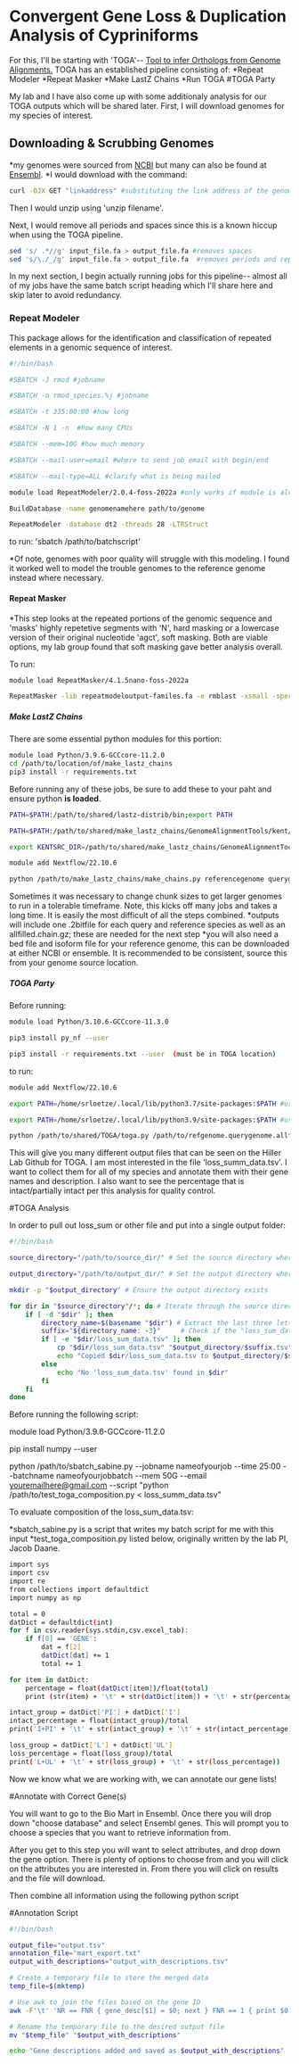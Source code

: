 # **Convergent Gene Loss & Duplication Analysis of Cypriniforms**

For this, I'll be starting with 'TOGA'-- [Tool to infer Orthologs from Genome Alignments.](https://github.com/hillerlab/TOGA#readme) TOGA has an established pipeline consisting of:
*Repeat Modeler
*Repeat Masker
*Make LastZ Chains
*Run TOGA #TOGA Party

My lab and I have also come up with some additionaly analysis for our TOGA outputs which will be shared later. First, I will download genomes for my species of interest.

## Downloading & Scrubbing Genomes
*my genomes were sourced from [NCBI](https://www.ncbi.nlm.nih.gov/) but many can also be found at [Ensembl](https://ensemblgenomes.org/).
*I would download with the command:

```bash
curl -OJX GET "linkaddress" #substituting the link address of the genome of your choice
```
Then I would unzip using 'unzip filename'. 

Next, I would remove all periods and spaces since this is a known hiccup when using the TOGA pipeline. 

```bash
sed 's/ .*//g' input_file.fa > output_file.fa #removes spaces
sed 's/\./_/g' input_file.fa > output_file.fa  #removes periods and replaces them with '_'
```

In my next section, I begin actually running jobs for this pipeline-- almost all of my jobs have the same batch script heading which I'll share here and skip later to avoid redundancy.

### Repeat Modeler
This package allows for the identification and classification of repeated elements in a genomic sequence of interest. 

```bash
#!/bin/bash

#SBATCH -J rmod #jobname

#SBATCH -o rmod_species.%j #jobname

#SBATCH -t 335:00:00 #how long

#SBATCH -N 1 -n  #how many CPUs

#SBATCH --mem=10G #how much memory

#SBATCH --mail-user=email #where to send job email with begin/end

#SBATCH --mail-type=ALL #clarify what is being mailed

module load RepeatModeler/2.0.4-foss-2022a #only works if module is already installed, install instructions on the TOGA github

BuildDatabase -name genomenamehere path/to/genome

RepeatModeler -database dt2 -threads 28 -LTRStruct
```
to run: 'sbatch /path/to/batchscript'

*Of note, genomes with poor quality will struggle with this modeling. I found it worked well to model the trouble genomes to the reference genome instead where necessary.
#### Repeat Masker
*This step looks at the repeated portions of the genomic sequence and 'masks' highly repetetive segments with 'N', hard masking or a lowercase version of their original nucleotide 'agct', soft masking. Both are viable options, my lab group found that soft masking gave better analysis overall.

To run:

```bash
module load RepeatMasker/4.1.5nano-foss-2022a

RepeatMasker -lib repeatmodeloutput-familes.fa -e rmblast -xsmall -speciesname 28 -dir /path/to/masked/output -s /path/to/original/fasta.fa
```
##### Make LastZ Chains

There are some essential python modules for this portion:
```bash
module load Python/3.9.6-GCCcore-11.2.0
cd /path/to/location/of/make_lastz_chains
pip3 install -r requirements.txt
```
Before running any of these jobs, be sure to add these to your paht and ensure python **is loaded**.

```bash
PATH=$PATH:/path/to/shared/lastz-distrib/bin;export PATH

PATH=$PATH:/path/to/shared/make_lastz_chains/GenomeAlignmentTools/kent/bin; export PATH

export KENTSRC_DIR=/path/to/shared/make_lastz_chains/GenomeAlignmentTools/kent/src/

module add Nextflow/22.10.6 

python /path/to/make_lastz_chains/make_chains.py referencegenome querygenome  /path/to/maskedreferencegenome.fa path/to/maskedquerygenome.fa --project_dir nameofdirectory --executor slurm --executor_queuesize 200 --seq1_chunk 50000000 --seq2_chunk 10000000 
```
Sometimes it was necessary to change chunk sizes to get larger genomes to run in a tolerable timeframe. Note, this kicks off many jobs and takes a long time. It is easily the most difficult of all the steps combined.
*outputs will include one .2bitfile for each query and reference species as well as an allfilled.chain.gz; these are needed for the next step
*you will also need a bed file  and isoform file for your reference genome, this can be downloaded at either NCBI or ensemble. It is recommended to be consistent, source this from your genome source location.

##### TOGA Party
Before running: 
```bash
module load Python/3.10.6-GCCcore-11.3.0

pip3 install py_nf --user

pip3 install -r requirements.txt --user  (must be in TOGA location)
```
to run:
```bash
module add Nextflow/22.10.6

export PATH=/home/srloetze/.local/lib/python3.7/site-packages:$PATH #use whichever works for you!

export PATH=/home/srloetze/.local/lib/python3.9/site-packages:$PATH #use whichever works for you!

python /path/to/shared/TOGA/toga.py /path/to/refgenome.querygenome.allfilled.chain.gz /path/to/referencegenomebedfile.bed /path/to/referencegenome.2bit /pathtoquerygenome.2bit --pn querygenomename -i /path/to/referencegenomeisoform.txt --nc /path/to/TOGA/nextflow_config_files --cesar_buckets 2,10,20,50
```

This will give you many different output files that can be seen on the Hiller Lab Github for TOGA. I am most interested in the file 'loss_summ_data.tsv'. I want to collect them for all of my species and annotate them with their gene names and description. I also want to see the percentage that is intact/partially intact per this analysis for quality control.

#TOGA Analysis

In order to pull out loss_sum or other file and put into a single output folder:

```bash
#!/bin/bash

source_directory="/path/to/source_dir/" # Set the source directory where the series of directories are located

output_directory="/path/to/output_dir/" # Set the output directory where the copied files will be placed

mkdir -p "$output_directory" # Ensure the output directory exists

for dir in "$source_directory"/*; do # Iterate through the source directories
    if [ -d "$dir" ]; then       
        directory_name=$(basename "$dir") # Extract the last three letters from the directory name
        suffix="${directory_name: -3}"     # Check if the "loss_sum_data.tsv" file exists in the directory
        if [ -e "$dir/loss_sum_data.tsv" ]; then 
            cp "$dir/loss_sum_data.tsv" "$output_directory/$suffix.tsv" # Copy the file to the output directory with the desired name
            echo "Copied $dir/loss_sum_data.tsv to $output_directory/$suffix.tsv"
        else
            echo "No 'loss_sum_data.tsv' found in $dir"
        fi
    fi
done
```

Before running the following script:

module load Python/3.9.6-GCCcore-11.2.0

pip install numpy --user

python /path/to/sbatch_sabine.py --jobname nameofyourjob --time 25:00 --batchname nameofyourjobbatch --mem 50G --email youremailhere@gmail.com --script "python /path/to/test_toga_composition.py < loss_summ_data.tsv"

To evaluate composition of the loss_sum_data.tsv:

*sbatch_sabine.py is a script that writes my batch script for me with this input
*test_toga_composition.py listed below, originally written by the lab PI, Jacob Daane.

```bash
import sys
import csv
import re
from collections import defaultdict
import numpy as np

total = 0
datDict = defaultdict(int)
for f in csv.reader(sys.stdin,csv.excel_tab):
    if f[0] == 'GENE':
        dat = f[2]
        datDict[dat] += 1
        total += 1

for item in datDict:
    percentage = float(datDict[item])/float(total)
    print (str(item) + '\t' + str(datDict[item]) + '\t' + str(percentage))

intact_group = datDict['PI'] + datDict['I']
intact_percentage = float(intact_group)/total
print('I+PI' + '\t' + str(intact_group) + '\t' + str(intact_percentage))

loss_group = datDict['L'] + datDict['UL']
loss_percentage = float(loss_group)/total
print('L+UL' + '\t' + str(loss_group) + '\t' + str(loss_percentage))
```
Now we know what we are working with, we can annotate our gene lists! 

#Annotate with Correct Gene(s)

You will want to go to the Bio Mart in Ensembl. Once there you will drop down "choose database" and select Ensembl genes. This will prompt you to choose a species that you want to retrieve information from.

After you get to this step you will want to select attributes, and drop down the gene option. There is plenty of options to choose from and you will click on the attributes you are interested in. From there you will click on results and the file will download.

Then combine all information using the following python script

#Annotation Script

```bash
#!/bin/bash

output_file="output.tsv"
annotation_file="mart_export.txt"
output_with_descriptions="output_with_descriptions.tsv"

# Create a temporary file to store the merged data
temp_file=$(mktemp)

# Use awk to join the files based on the gene ID
awk -F'\t' 'NR == FNR { gene_desc[$1] = $0; next } FNR == 1 { print $0 "\tGene_Description"; next } { if ($1 in gene_desc) { print $0 "\t" gene_desc[$1] } else { print $0 "\tNA" } }' "$annotation_file" "$output_file" > "$temp_file"

# Rename the temporary file to the desired output file
mv "$temp_file" "$output_with_descriptions"

echo "Gene descriptions added and saved as $output_with_descriptions"
```     

